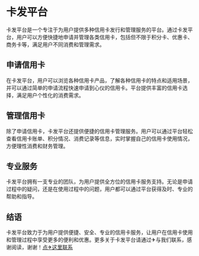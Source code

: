 # 卡发平台

卡发平台是一个专注于为用户提供多种信用卡发行和管理服务的平台。通过卡发平台，用户可以方便快捷地申请并管理各类信用卡，包括但不限于积分卡、优惠卡、商务卡等，满足用户不同消费和管理需求。

## 申请信用卡

在卡发平台，用户可以浏览各种信用卡产品，了解各种信用卡的特点和适用场景，并可以通过简单的申请流程快速申请到心仪的信用卡。平台提供丰富的信用卡选择，满足用户个性化的消费需求。

## 管理信用卡

除了申请信用卡，卡发平台还提供便捷的信用卡管理服务。用户可以通过平台轻松查看信用卡账单、积分情况、消费记录等信息，实时掌握自己的信用卡使用情况，方便理性消费和财务管理。

## 专业服务

卡发平台拥有一支专业的团队，为用户提供全方位的信用卡服务支持。无论是申请过程中的疑问，还是在使用过程中的问题，用户都可以通过平台获得及时、专业的帮助和指导。

## 结语

卡发平台致力于为用户提供便捷、安全、专业的信用卡服务，让用户在信用卡使用和管理过程中享受更多的便利和优惠。更多关于卡发平台请通过✈与我们联系，感谢阅读，谢谢！[点✈这里联系](https://t.me/lm999bot)
